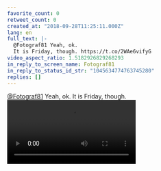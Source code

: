 ```yaml
---
favorite_count: 0
retweet_count: 0
created_at: "2018-09-28T11:25:11.000Z"
lang: en
full_text: |-
  @Fotograf81 Yeah, ok.
  It is Friday, though. https://t.co/2WAe6vifyG
video_aspect_ratio: 1.5182926829268293
in_reply_to_screen_name: Fotograf81
in_reply_to_status_id_str: "1045634774763745280"
replies: []
---
```


[@Fotograf81](https://twitter.com/Fotograf81) Yeah, ok. It is Friday, though.
![Embedded Video](https://twitter-media-coderbyheart.s3.eu-north-1.amazonaws.com/1045635528543162368-DoLX9vkXgAMecrx.mp4)
